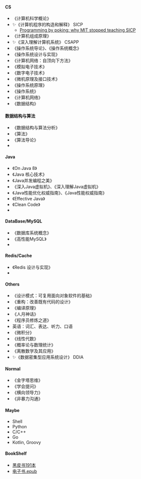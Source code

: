 #### CS

- 《计算机科学概论》
- ✨《计算机程序的构造和解释》 SICP
    - [Programming by poking: why MIT stopped teaching SICP](http://lambda-the-ultimate.org/node/5335#:~:text=So%20in%201997%2C%20they%20walked,what%20engineering%20is%20like%20today.)
- 《计算机组成原理》
- ✨《深入理解计算机系统》 CSAPP
- 《操作系统导论》、《操作系统概念》
- 《操作系统设计与实现》
- 《计算机网络：自顶向下方法》
- 《模拟电子技术》
- 《数字电子技术》
- 《微机原理及接口技术》
- 《操作系统原理》
- 《操作系统》
- 《计算机网络》
- 《数据结构》

#### 数据结构与算法

- 《数据结构与算法分析》
- 《算法》
- 《算法导论》
-

#### Java

- 《On Java 8》
- 《Java 核心技术》
- 《Java并发编程之美》
- 《深入Java虚拟机》、《深入理解Java虚拟机》
- 《Java性能优化权威指南》、《Java性能权威指南》
- 《Effective Java》
- 《Clean Code》
-

#### DataBase/MySQL

- 《数据库系统概念》
- 《高性能MySQL》
-

#### Redis/Cache

- 《Redis 设计与实现》
-

#### Others

- 《设计模式：可复用面向对象软件的基础》
- 《重构：改善既有代码的设计》
- 《编译原理》
- 《人月神话》
- 《程序员修炼之道》
- 英语：词汇、表达、听力、口语
- 《微积分》
- 《线性代数》
- 《概率论与数理统计》
- 《离散数学及其应用》
- ✨《数据密集型应用系统设计》 DDIA

#### Normal
- 《金字塔思维》
- 《学会提问》
- 《横向领导力》
- 《非暴力沟通》

#### Maybe

- Shell
- Python
- C/C++
- Go
- Kotlin, Groovy

#### BookShelf
- [黑皮书191本](https://pan.baidu.com/s/1RaCwlMT3OLqHQP5H07XrNg?pwd=a4yx)
- [电子书.epub](https://pan.quark.cn/s/588c6781e2f1)